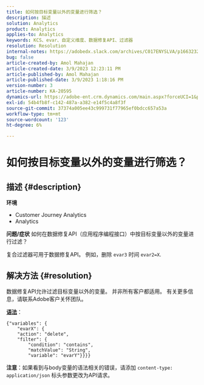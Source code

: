 ```yaml
---
title: 如何按目标变量以外的变量进行筛选？
description: 描述
solution: Analytics
product: Analytics
applies-to: Analytics
keywords: KCS、evar、自定义维度、数据修复API、过滤器
resolution: Resolution
internal-notes: https://adobedx.slack.com/archives/C017ENYSLVA/p1663232879048209
bug: false
article-created-by: Amol Mahajan
article-created-date: 3/9/2023 12:23:11 PM
article-published-by: Amol Mahajan
article-published-date: 3/9/2023 1:18:16 PM
version-number: 3
article-number: KA-20595
dynamics-url: https://adobe-ent.crm.dynamics.com/main.aspx?forceUCI=1&pagetype=entityrecord&etn=knowledgearticle&id=fc6af221-75be-ed11-83ff-6045bd006704
exl-id: 54b4fb8f-c142-487a-a382-e14f5c4a8f3f
source-git-commit: 37374a005ee43c999731f77965ef0bdcc657a53a
workflow-type: tm+mt
source-wordcount: '123'
ht-degree: 6%

---
```


# 如何按目标变量以外的变量进行筛选？

## 描述 {#description}

<b>环境</b>
- Customer Journey Analytics
- Analytics



<b>问题/症状</b>
如何在数据修复API（应用程序编程接口）中按目标变量以外的变量进行过滤？

复合过滤器可用于数据修复API。 例如，删除 `evar3` 时间 `evar2=X`.


## 解决方法 {#resolution}

数据修复API允许过滤目标变量以外的变量。 并非所有客户都适用。 有关更多信息，请联系Adobe客户关怀团队。<br>


<u><b>语法</b></u>：




```
{"variables": {
    "evarX": {
    "action": "delete",
    "filter": {
        "condition": "contains",
        "matchValue": "String",
        "variable": "evarY"}}}}
```






<b>注意</b>：如果看到与body变量的语法相关的错误，请添加 `content-type: application/json` 标头参数更改为API请求。
